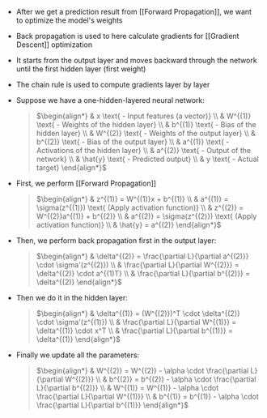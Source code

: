 - After we get a prediction result from [[Forward Propagation]], we want to optimize the model's weights
- Back propagation is used to here calculate gradients for [[Gradient Descent]] optimization
- It starts from the output layer and moves backward through the network until the first hidden layer (first weight)
- The chain rule is used to compute gradients layer by layer
- Suppose we have a one-hidden-layered neural network:

    > $\begin{align*} & x \text{ - Input features (a vector)} \\ & W^{(1)} \text{ - Weights of the hidden layer} \\ & b^{(1)} \text{ - Bias of the hidden layer} \\ & W^{(2)} \text{ - Weights of the output layer} \\ & b^{(2)} \text{ - Bias of the output layer} \\ & a^{(1)} \text{ - Activations of the hidden layer} \\ & a^{(2)} \text{ - Output of the network} \\ & \hat{y} \text{ - Predicted output} \\ & y \text{ - Actual target} \end{align*}$

- First, we perform [[Forward Propagation]]

	> $\begin{align*} & z^{(1)} = W^{(1)}x + b^{(1)} \\ & a^{(1)} = \sigma(z^{(1)}) \text{ (Apply activation function)} \\ & z^{(2)} = W^{(2)}a^{(1)} + b^{(2)} \\ & a^{(2)} = \sigma(z^{(2)}) \text{ (Apply activation function)} \\ & \hat{y} = a^{(2)} \end{align*}$
	
- Then, we perform back propagation first in the output layer:

	> $\begin{align*} & \delta^{(2)} = \frac{\partial L}{\partial a^{(2)}} \cdot \sigma'(z^{(2)}) \\ & \frac{\partial L}{\partial W^{(2)}} = \delta^{(2)} \cdot a^{(1)T} \\ & \frac{\partial L}{\partial b^{(2)}} = \delta^{(2)} \end{align*}$
	
 - Then we do it in the hidden layer:
 
	 > $\begin{align*} & \delta^{(1)} = (W^{(2)})^T \cdot \delta^{(2)} \cdot \sigma'(z^{(1)}) \\ & \frac{\partial L}{\partial W^{(1)}} = \delta^{(1)} \cdot x^T \\ & \frac{\partial L}{\partial b^{(1)}} = \delta^{(1)} \end{align*}$
	 
- Finally we update all the parameters: 

	> $\begin{align*} & W^{(2)} = W^{(2)} - \alpha \cdot \frac{\partial L}{\partial W^{(2)}} \\ & b^{(2)} = b^{(2)} - \alpha \cdot \frac{\partial L}{\partial b^{(2)}} \\ & W^{(1)} = W^{(1)} - \alpha \cdot \frac{\partial L}{\partial W^{(1)}} \\ & b^{(1)} = b^{(1)} - \alpha \cdot \frac{\partial L}{\partial b^{(1)}} \end{align*}$
